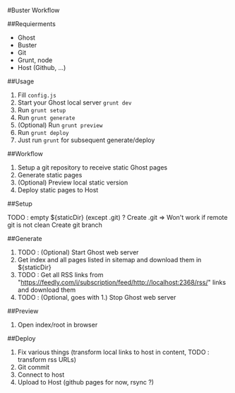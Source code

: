 #Buster Workflow

##Requierments

- Ghost
- Buster
- Git
- Grunt, node
- Host (Github, ...)

##Usage

1. Fill `config.js`
2. Start your Ghost local server `grunt dev`
3. Run `grunt setup`
4. Run `grunt generate`
5. (Optional) Run `grunt preview`
6. Run `grunt deploy`
7. Just run `grunt` for subsequent generate/deploy

##Workflow

1. Setup a git repository to receive static Ghost pages
2. Generate static pages
3. (Optional) Preview local static version
4. Deploy static pages to Host


##Setup

TODO : empty ${staticDir} (except .git) ?
Create .git
=> Won't work if remote git is not clean
Create git branch

##Generate

1. TODO : (Optional) Start Ghost web server
2. Get index and all pages listed in sitemap and download them in ${staticDir}
3. TODO : Get all RSS links from "https://feedly.com/i/subscription/feed/http://localhost:2368/rss/" links and download them
4. TODO : (Optional, goes with 1.) Stop Ghost web server

##Preview

1. Open index/root in browser

##Deploy

1. Fix various things (transform local links to host in content, TODO : transform rss URLs)
2. Git commit
3. Connect to host
4. Upload to Host (github pages for now, rsync ?)
